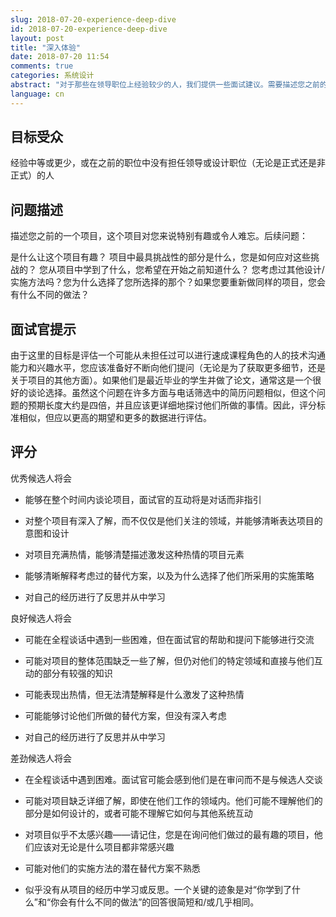 ```yaml
---
slug: 2018-07-20-experience-deep-dive
id: 2018-07-20-experience-deep-dive
layout: post
title: "深入体验"
date: 2018-07-20 11:54
comments: true
categories: 系统设计
abstract: "对于那些在领导职位上经验较少的人，我们提供一些面试建议。需要描述您之前的项目，包括挑战或改进。同时，记得展示您的沟通技巧。"
language: cn
---
```


## 目标受众

经验中等或更少，或在之前的职位中没有担任领导或设计职位（无论是正式还是非正式）的人



## 问题描述

描述您之前的一个项目，这个项目对您来说特别有趣或令人难忘。后续问题：

是什么让这个项目有趣？
项目中最具挑战性的部分是什么，您是如何应对这些挑战的？
您从项目中学到了什么，您希望在开始之前知道什么？
您考虑过其他设计/实施方法吗？您为什么选择了您所选择的那个？如果您要重新做同样的项目，您会有什么不同的做法？



## 面试官提示

由于这里的目标是评估一个可能从未担任过可以进行速成课程角色的人的技术沟通能力和兴趣水平，您应该准备好不断向他们提问（无论是为了获取更多细节，还是关于项目的其他方面）。如果他们是最近毕业的学生并做了论文，通常这是一个很好的谈论选择。虽然这个问题在许多方面与电话筛选中的简历问题相似，但这个问题的预期长度大约是四倍，并且应该更详细地探讨他们所做的事情。因此，评分标准相似，但应以更高的期望和更多的数据进行评估。



## 评分

优秀候选人将会

- 能够在整个时间内谈论项目，面试官的互动将是对话而非指引
- 对整个项目有深入了解，而不仅仅是他们关注的领域，并能够清晰表达项目的意图和设计


- 对项目充满热情，能够清楚描述激发这种热情的项目元素
- 能够清晰解释考虑过的替代方案，以及为什么选择了他们所采用的实施策略
- 对自己的经历进行了反思并从中学习



良好候选人将会

- 可能在全程谈话中遇到一些困难，但在面试官的帮助和提问下能够进行交流
- 可能对项目的整体范围缺乏一些了解，但仍对他们的特定领域和直接与他们互动的部分有较强的知识
- 可能表现出热情，但无法清楚解释是什么激发了这种热情


- 可能能够讨论他们所做的替代方案，但没有深入考虑
- 对自己的经历进行了反思并从中学习



差劲候选人将会

- 在全程谈话中遇到困难。面试官可能会感到他们是在审问而不是与候选人交谈
- 可能对项目缺乏详细了解，即使在他们工作的领域内。他们可能不理解他们的部分是如何设计的，或者可能不理解它如何与其他系统互动
- 对项目似乎不太感兴趣——请记住，您是在询问他们做过的最有趣的项目，他们应该对无论是什么项目都非常感兴趣


- 可能对他们的实施方法的潜在替代方案不熟悉
- 似乎没有从项目的经历中学习或反思。一个关键的迹象是对“你学到了什么”和“你会有什么不同的做法”的回答很简短和/或几乎相同。